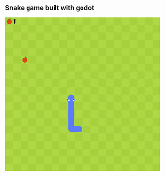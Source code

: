 
## Snake game built with godot
![banner](https://github.com/pavanKumarKR2000/snake-game-godot/blob/main/snake-game.png)
